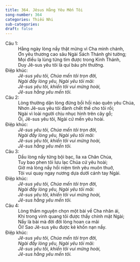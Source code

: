 ```yaml
---
title: 364. Jêsus Hằng Yêu Mến Tôi
song-number: 364
categories: Thiếu Nhi
sub-categories: 
draft: false
---
```

<dl><dt>Câu 1:</dt><dd data-verse="1">Hằng ngày lòng nầy thật mừng vì Cha minh chánh, <br/>Ơn yêu thương cao sâu Ngài Sách Thánh ghi tường; <br/>Mọi điều lạ lùng từng tìm được trong Kinh Thánh, <br/>Duy Jê-sus yêu tôi là quí báu phi thường. </dd><dt>Điệp khúc:</dt><dd data-chorus="1"><em>Jê-sus yêu tôi, Chúa mến tôi trọn đời, <br/>Ngài đầy lòng yêu, Ngài yêu tôi mãi: <br/>Jê-sus yêu tôi, khiến tôi vui mừng hoài, <br/>Jê-sus hằng yêu mến tôi. </em></dd><dt>Câu 2:</dt><dd data-verse="2">Lòng thường dặn lòng đừng bồi hồi nào quên yêu Chúa, <br/>Nhơn Jê-sus yêu tôi đành chết thế cho tôi rồi; <br/>Ngài vì loài người chịu nhục hình trên cây gỗ; <br/>Ôi, Jê-sus yêu tôi, Ngài cứ mến yêu hoài. </dd><dt>Điệp khúc:</dt><dd data-chorus="1"><em>Jê-sus yêu tôi, Chúa mến tôi trọn đời, <br/>Ngài đầy lòng yêu, Ngài yêu tôi mãi: <br/>Jê-sus yêu tôi, khiến tôi vui mừng hoài, <br/>Jê-sus hằng yêu mến tôi. </em></dd><dt>Câu 3:</dt><dd data-verse="3">Dầu lòng nầy từng bội bạc, lìa xa Chân Chúa, <br/>Tuy bao phen tôi lưu lạc Chúa cứ yêu hoài; <br/>Giờ mà lòng nầy hồi niệm tình yêu muôn thuở, <br/>Tôi vui quay ngay nương dựa dưới cánh tay Ngài. </dd><dt>Điệp khúc:</dt><dd data-chorus="1"><em>Jê-sus yêu tôi, Chúa mến tôi trọn đời, <br/>Ngài đầy lòng yêu, Ngài yêu tôi mãi: <br/>Jê-sus yêu tôi, khiến tôi vui mừng hoài, <br/>Jê-sus hằng yêu mến tôi. </em></dd><dt>Câu 4:</dt><dd data-verse="4">Lòng thầm nguyện chọn một bài về Cha nhân ái, <br/>Khi trong vinh quang tôi được thấy chính mặt Ngài; <br/>Nầy là bài mà đời đời lòng hoan ca mãi <br/>Ôi! Sao Jê-sus yêu được kẻ khốn nạn nầy. </dd><dt>Điệp khúc:</dt><dd data-chorus="1"><em>Jê-sus yêu tôi, Chúa mến tôi trọn đời, <br/>Ngài đầy lòng yêu, Ngài yêu tôi mãi: <br/>Jê-sus yêu tôi, khiến tôi vui mừng hoài, <br/>Jê-sus hằng yêu mến tôi. </em></dd></dl>